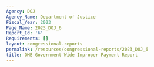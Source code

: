 ```yaml
---
Agency: DOJ
Agency_Name: Department of Justice
Fiscal_Year: 2023
Page_Name: 2023_DOJ_6
Report_Id: '6'
Requirements: []
layout: congressional-reports
permalink: /resources/congressional-reports/2023_DOJ_6
title: OMB Government Wide Improper Payment Report
---
```

